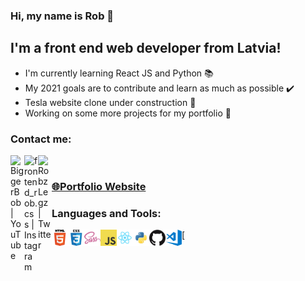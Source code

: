 ### Hi, my name is Rob 👋

## I'm a front end web developer from Latvia!

- I'm currently learning React JS and Python 📚
- My 2021 goals are to contribute and learn as much as possible ✔️
- Tesla website clone under construction 	🚧
- Working on some more projects for my portfolio 👷

### Contact me:

[<img align="left" alt="BiggerBob | YouTube" width="22px" src="https://cdn.jsdelivr.net/npm/simple-icons@v3/icons/youtube.svg" />][youtube]
[<img align="left" alt="frontend_rob.css | Instagram" width="22px" src="https://cdn.jsdelivr.net/npm/simple-icons@v3/icons/instagram.svg" />][instagram]
[<img align="left" alt="RobzLegz | Twitter" width="22px" src="https://cdn.jsdelivr.net/npm/simple-icons@v3/icons/twitter.svg" />][twitter]

<br />

[<h3 text-decoration="none">🌐Portfolio Website</h3>][portfolio]

### Languages and Tools:

[<img align="left" alt="HTML5" width="26px" src="https://raw.githubusercontent.com/github/explore/80688e429a7d4ef2fca1e82350fe8e3517d3494d/topics/html/html.png" />][instagram]
[<img align="left" alt="CSS3" width="26px" src="https://raw.githubusercontent.com/github/explore/80688e429a7d4ef2fca1e82350fe8e3517d3494d/topics/css/css.png" />][instagram]
[<img align="left" alt="Sass" width="26px" src="https://raw.githubusercontent.com/github/explore/80688e429a7d4ef2fca1e82350fe8e3517d3494d/topics/sass/sass.png" />][instagram]
[<img align="left" alt="JavaScript" width="26px" src="https://raw.githubusercontent.com/github/explore/80688e429a7d4ef2fca1e82350fe8e3517d3494d/topics/javascript/javascript.png" />][instagram]
[<img align="left" alt="React" width="26px" src="https://raw.githubusercontent.com/github/explore/80688e429a7d4ef2fca1e82350fe8e3517d3494d/topics/react/react.png" />][react]
[<img align="left" alt="Python" width="26px" src="https://raw.githubusercontent.com/github/explore/80688e429a7d4ef2fca1e82350fe8e3517d3494d/topics/python/python.png" />
[<img align="left" alt="GitHub" width="26px" src="https://raw.githubusercontent.com/github/explore/78df643247d429f6cc873026c0622819ad797942/topics/github/github.png" />][github]
[<img align="left" alt="Visual Studio Code" width="26px" src="https://raw.githubusercontent.com/github/explore/80688e429a7d4ef2fca1e82350fe8e3517d3494d/topics/visual-studio-code/visual-studio-code.png" />][instagram]

<br />
<br />

[github]: https://github.com/RobzLegz
[youtube]: https://www.youtube.com/channel/UClylM3NxOVUwd3LokzTzBFw
[instagram]: https://www.instagram.com/robzlegz/
[twitter]: https://twitter.com/RobzLegz
[react]: https://www.youtube.com/watch?v=zEGRFLCiWHY&list=PLy6hXK8bGyoJYQlFYsn-Aka3Fp-zqwxUS
[portfolio]: https://developer-rob.netlify.app/
